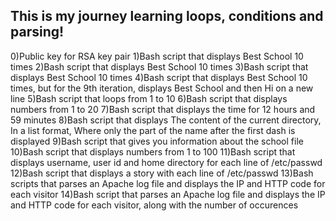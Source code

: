 This is my journey learning loops, conditions and parsing!
---------------------------------------------------------
0)Public key for RSA key pair
1)Bash script that displays Best School 10 times
2)Bash script that displays Best School 10 times
3)Bash script that displays Best School 10 times
4)Bash script that displays Best School 10 times, but for the 9th iteration, displays Best School and then Hi on a new line
5)Bash script that loops from 1 to 10
6)Bash script that displays numbers from 1 to 20
7)Bash script that displays the time for 12 hours and 59 minutes
8)Bash script that displays The content of the current directory, In a list format, Where only the part of the name after the first dash is displayed
9)Bash script that gives you information about the school file
10)Bash script that displays numbers from 1 to 100
11)Bash script that displays username, user id and home directory for each line of /etc/passwd
12)Bash script that displays a story with each line of /etc/passwd
13)Bash scripts that parses an Apache log file and displays the IP and HTTP code for each visitor
14)Bash script that parses an Apache log file and displays the IP and HTTP code for each visitor, along with the number of occurences